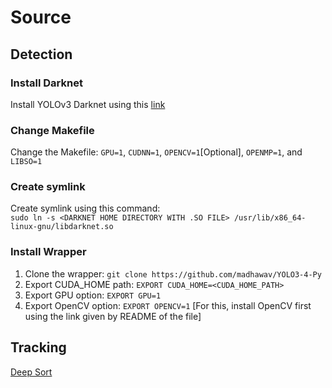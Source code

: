 # Source
## Detection
### Install Darknet
Install YOLOv3 Darknet using this [link](https://github.com/AlexeyAB/darknet)
### Change Makefile
Change the Makefile: `GPU=1`, `CUDNN=1`, `OPENCV=1`[Optional], `OPENMP=1`, and `LIBSO=1`
### Create symlink
Create symlink using this command:  
`sudo ln -s <DARKNET HOME DIRECTORY WITH .SO FILE> /usr/lib/x86_64-linux-gnu/libdarknet.so`
### Install Wrapper
1. Clone the wrapper:  `git clone https://github.com/madhawav/YOLO3-4-Py` 
2. Export CUDA_HOME path: `EXPORT CUDA_HOME=<CUDA_HOME_PATH>`
3. Export GPU option: `EXPORT GPU=1`
4. Export OpenCV option: `EXPORT OPENCV=1` [For this, install OpenCV first using the link given by README of the file]

## Tracking
[Deep Sort](https://github.com/nwojke/deep_sort)